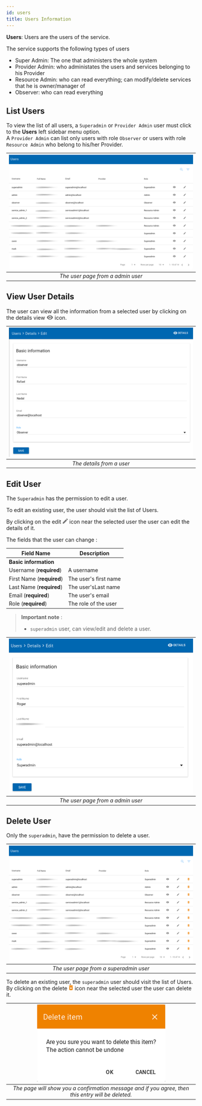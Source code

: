 ```yaml
---
id: users
title: Users Information
---
```


**Users**: Users are the users of the service. 

The service supports the following types of users 

 - Super Admin: The one that administers the whole system
 - Provider Admin: who administates the users and services belonging to his Provider
 - Resource Admin: who can read everything; can modify/delete services that he is owner/manager of
 - Observer: who can read everything

## List Users
To view the list of all users, a `Superadmin` or `Provider Admin` user must click to the **Users** left sidebar menu option.  
A `Provider Admin` can list only users with role `Observer` or users with role `Resource Admin` who belong to his/her Provider.

| ![users_superadmin_View](assets/users_list_admin.png) |
|:--------------------------------------:|
| *The user page from a admin user* |


## View User Details
The user can view all the information from a selected user by clicking on the details view ![view_icon](assets/icons_details.png) icon.

| ![User_ViewDetails](assets/users_details.png) |
|:--------------------:|
| *The details from a user* |


## Edit User

The `Superadmin` has the permission to edit a user.

To edit an existing user, the user should visit the list of Users.

By clicking on the edit ![edit_icon](assets/icons_edit.png) icon near the selected user the user can edit the details of it.

The fields that the user can change :

| Field Name                  | Description           |
| --------------------------- | ----------------------|
| **Basic information**       |                       |
| Username (**required**)			|	A username						|
| First Name (**required**)		|	The user's first name	|
| Last Name (**required**)		|	The user'sLast name		|
| Email (**required**)				|	The user's email 			|
| Role (**required**)					|	The role of the user  |


> **Important note** :
> * `superadmin` user, can view/edit and delete a user.


| ![users_edit_View](assets/users_edit_admin.png) |
|:--------------------------------------:|
| *The user page from a admin user* |


## Delete User

Only the `superadmin`, have the permission to delete a user.

| ![users_superadmin_View](assets/users_list_superadmin.png) |
|:--------------------------------------:|
| *The user page from a superadmin user* |

To delete an existing user, the `superadmin` user should visit the list of Users. By clicking on the delete ![delete_icon](assets/icons_delete.png) icon near the selected user the user can delete it.

| ![delete_entry](assets/icons_confirm_delete.png) |
|:--------------------------:|
| *The page will show you a confirmation message and if you agree, then this entry will be deleted.* |
